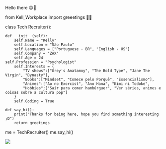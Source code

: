 Hello there 😊🥰

 from Kell_Workplace import greeetings 🤩🥰

class Tech Recruiter():

    def __init__(self):
        self.Name = "Kelly"
        self.Location = "São Paulo"
        self.Languages = ["Portuguese - BR", "English - US"]
        self.Company = "ZAX"
        self.Age = 24
	self.Profession = "Psychologist"
        self.Interests = {
            "TV shows":["Grey's Anatamoy", "The Bold Type", "Jane The Virgin", "Dynasty"],
            "Books":["Mindset", "Comece pelo Porquê", "Essencialismo"],
            "Animes":["Ao no Exorcist", "Ano Hana", "Kimi ni Todoke",
            "Hobbies":["Sair para comer hambúrguer", "Ver séries, animes e coisas sobre a cultura pop"]
        }
        self.Coding = True

    def say_hi():
        print("Thanks for being here, hope you find something interesting ;D")
        return greetings

me = TechRecruiter()
me.say_hi()
 

 <div> 
  <a href="https://www.linkedin.com/in/kelly-benic%C3%A1-bb200b125/" target="_blank"><img src="https://img.shields.io/badge/-LinkedIn-%230077B5?style=for-the-badge&logo=linkedin&logoColor=white" target="_blank"></a>

</div>
